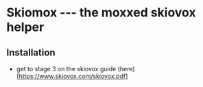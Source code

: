 # Skiomox --- the moxxed skiovox helper

## Installation
  - get to stage 3 on the skiovox guide (here)[https://www.skiovox.com/skiovox.pdf]
